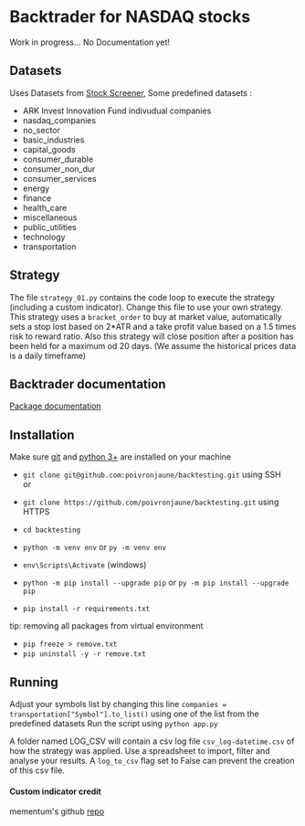 # Backtrader for NASDAQ stocks

Work in progress... No Documentation yet!  
## Datasets
Uses Datasets from [Stock Screener](https://github.com/poivronjaune/stock_screener/tree/main/DATASETS), Some predefined datasets :
- ARK Invest Innovation Fund indivudual companies
- nasdaq_companies 
- no_sector        
- basic_industries 
- capital_goods    
- consumer_durable 
- consumer_non_dur 
- consumer_services
- energy           
- finance          
- health_care      
- miscellaneous    
- public_utilities 
- technology       
- transportation   



## Strategy
The file ``strategy_01.py`` contains the code loop to execute the strategy (including a custom indicator). Change this file to use your own strategy.  
This strategy uses a ``bracket_order`` to buy at market value, automatically sets a stop lost based on 2*ATR and a take profit value based on a 1.5 times risk to reward ratio. Also this strategy will close position after a position has been held for a maximum od 20 days. (We assume the historical prices data is a daily timeframe)  

## Backtrader documentation
[Package documentation](https://www.backtrader.com/docu/)


## Installation  
Make sure [git](https://gitforwindows.org/) and [python 3+](https://www.python.org/downloads/) are installed on your machine  
- ``git clone git@github.com:poivronjaune/backtesting.git`` using SSH  
or  
- ``git clone https://github.com/poivronjaune/backtesting.git`` using HTTPS  
  
- ``cd backtesting``  
- ``python -m venv env``  or ``py -m venv env``  
- ``env\Scripts\Activate`` (windows)  
- ``python -m pip install --upgrade pip`` or ``py -m pip install --upgrade pip``  
- ``pip install -r requirements.txt``  
  
tip: removing all packages from virtual environment  
- ``pip freeze > remove.txt``  
- ``pip uninstall -y -r remove.txt``  
  
  
## Running
Adjust your symbols list by changing this line ``companies = transportation["Symbol"].to_list()``  using one of the list from the predefined datasets
Run the script using ``python app.py``  

A folder named LOG_CSV will contain a csv log file ``csv_log-datetime.csv`` of how the strategy was applied. Use a spreadsheet to import, filter and analyse your results. A ``log_to_csv`` flag set to False can prevent the creation of this csv file.


#### Custom indicator credit  
mementum's github [repo](https://github.com/mementum/backtrader/pull/374/files)
